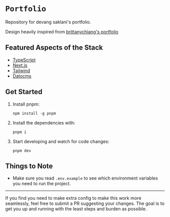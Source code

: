 # `Portfolio`

Repository for devang saklani's portfolio.

Design heavily inspired from [brittanychiang's portfolio](https://brittanychiang.com/)

## Featured Aspects of the Stack

- [TypeScript](https://www.typescriptlang.org/)
- [Next.js](https://nextjs.org/)
- [Tailwind](https://tailwindcss.com/)
- [Datocms](https://datocms.com/)

## Get Started

1. Install pnpm:

   ```
   npm install -g pnpm
   ```

2. Install the dependencies with:

   ```
   pnpm i
   ```

3. Start developing and watch for code changes:

   ```
   pnpm dev
   ```

## Things to Note

- Make sure you read `.env.example` to see which environment variables you need to run the project.

---

If you find you need to make extra config to make this work more seamlessly, feel free to submit a PR suggesting your changes. The goal is to get you up and running with the least steps and burden as possible.

